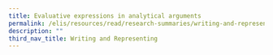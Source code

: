 ```yaml
---
title: Evaluative expressions in analytical arguments
permalink: /elis/resources/read/research-summaries/writing-and-representing/expressions-in-analytical-arguments/
description: ""
third_nav_title: Writing and Representing
---
```

